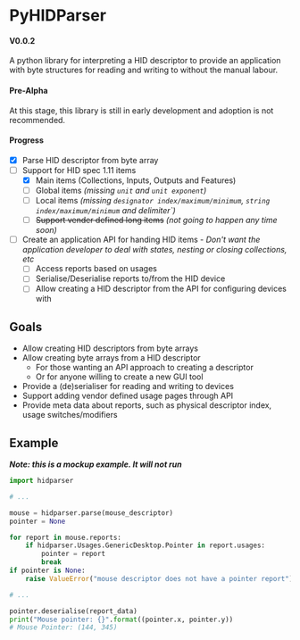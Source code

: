 # PyHIDParser
#### V0.0.2

A python library for interpreting a HID descriptor to provide
an application with byte structures for reading and writing to without the manual labour.

#### Pre-Alpha

At this stage, this library is still in early development and adoption is not recommended.

#### Progress

  - [x] Parse HID descriptor from byte array
  - [ ] Support for HID spec 1.11 items
    - [x] Main items (Collections, Inputs, Outputs and Features)
    - [ ] Global items *(missing `unit` and `unit exponent`)*
    - [ ] Local items *(missing `designator index/maximum/minimum`, `string index/maximum/minimum` and  delimiter`)*
    - [ ] ~~Support vender defined long items~~ *(not going to happen any time soon)*
  - [ ] Create an application API for handing HID items - *Don't want the application developer to deal with states, nesting or closing collections, etc*
    - [ ] Access reports based on usages
    - [ ] Serialise/Deserialise reports to/from the HID device
    - [ ] Allow creating a HID descriptor from the API for configuring devices with

## Goals

  - Allow creating HID descriptors from byte arrays
  - Allow creating byte arrays from a HID descriptor
    - For those wanting an API approach to creating a descriptor
    - Or for anyone willing to create a new GUI tool
  - Provide a (de)serialiser for reading and writing to devices
  - Support adding vendor defined usage pages through API
  - Provide meta data about reports, such as physical descriptor index, usage switches/modifiers

## Example
***Note: this is a mockup example. It will not run***
```python
import hidparser

# ...

mouse = hidparser.parse(mouse_descriptor)
pointer = None

for report in mouse.reports:
    if hidparser.Usages.GenericDesktop.Pointer in report.usages:
        pointer = report
        break
if pointer is None:
    raise ValueError("mouse descriptor does not have a pointer report")

# ...

pointer.deserialise(report_data)
print("Mouse pointer: {}".format((pointer.x, pointer.y))
# Mouse Pointer: (144, 345)
```
